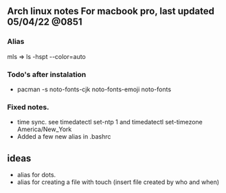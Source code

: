## Arch linux notes For macbook pro, last updated 05/04/22 @0851
### Alias
mls => ls -hspt --color=auto

### Todo's after instalation 
* pacman -s noto-fonts-cjk noto-fonts-emoji noto-fonts 

### Fixed notes.
* time sync. see timedatectl set-ntp 1 and timedatectl set-timezone America/New_York
* Added a few new alias in .bashrc

## ideas
* alias for dots.
* alias for creating a file with touch (insert file created by who and when)
